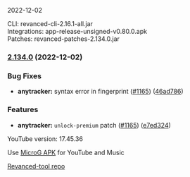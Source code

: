 2022-12-02
  
CLI: revanced-cli-2.16.1-all.jar  
Integrations: app-release-unsigned-v0.80.0.apk  
Patches: revanced-patches-2.134.0.jar  

### [2.134.0](https://github.com/revanced/revanced-patches/compare/v2.133.0...v2.134.0) (2022-12-02)
### Bug Fixes
* **anytracker:** syntax error in fingerprint ([#1165](https://github.com/revanced/revanced-patches/issues/1165)) ([46ad786](https://github.com/revanced/revanced-patches/commit/46ad786b1488814494080ca48cff27c361c47ca1))
### Features
* **anytracker:** `unlock-premium` patch ([#1165](https://github.com/revanced/revanced-patches/issues/1165)) ([e7ed324](https://github.com/revanced/revanced-patches/commit/e7ed324bb5216037be0646a698e7e808fbf03e4e))

  

YouTube version: 17.45.36

Use [MicroG APK](https://github.com/inotia00/VancedMicroG/releases/latest/download/microg.apk) for YouTube and Music

[Revanced-tool repo](https://github.com/Kingsmanvn-Official/ReVanced-tool)
